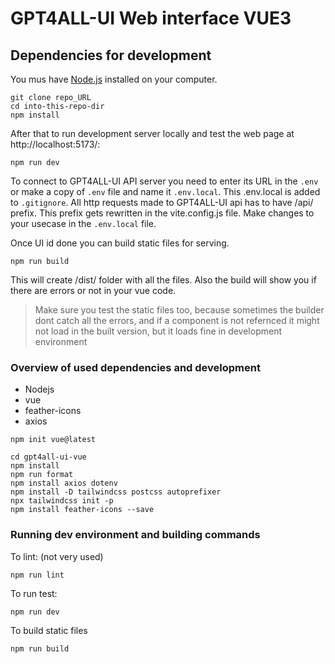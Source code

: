 # GPT4ALL-UI Web interface VUE3

## Dependencies for development

You mus have [Node.js](https://nodejs.org/en) installed on your computer. 

```
git clone repo_URL
cd into-this-repo-dir
npm install
```

After that to run development server locally and test the web page at http://localhost:5173/:

```
npm run dev
```

To connect to GPT4ALL-UI API server you need to enter its URL in the `.env` or make a copy of `.env` file and name it `.env.local`. This .env.local is added to `.gitignore`. 
All http requests made to GPT4ALL-UI api has to have /api/ prefix. This prefix gets rewritten in the vite.config.js file.
Make changes to your usecase in the `.env.local` file.

Once UI id done you can build static files for serving.
```
npm run build
```

This will create /dist/ folder with all the files. Also the build will show you if there are errors or not in your vue code.
> Make sure you test the static files too, because sometimes the builder dont catch all the errors, and if a component is not refernced it might not load in the built version, but it loads fine in development environment
### Overview of used dependencies and development

- Nodejs
- vue
- feather-icons
- axios

```
npm init vue@latest
```
```
cd gpt4all-ui-vue
npm install
npm run format
npm install axios dotenv
npm install -D tailwindcss postcss autoprefixer
npx tailwindcss init -p
npm install feather-icons --save
```

### Running dev environment and building commands

To lint: (not very used)
```
npm run lint
```

To run test:
```
npm run dev
```

To build static files
```
npm run build
```
